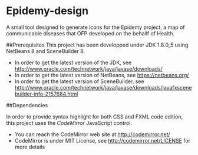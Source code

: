 Epidemy-design
==============

A small tool designed to generate icons for the Epidemy project, a map of communicable diseases that OFP developed on the behallf of Health.

##Prerequisites
This project has been developped under JDK 1.8.0_5 using NetBeans 8 and SceneBuilder 8.

* In order to get the latest version of the JDK, see http://www.oracle.com/technetwork/java/javase/downloads/
* In order to get the latest version of NetBeans, see https://netbeans.org/
* In order to get the latest version of SceneBuilder, see http://www.oracle.com/technetwork/java/javase/downloads/javafxscenebuilder-info-2157684.html

##Dependencies

In order to provide syntax highlight for both CSS and FXML code edition, this project uses the *CodeMirror* JavaScript control.

* You can reach the CodeMirror web site at http://codemirror.net/
* CodeMirror is under MIT License, see http://codemirror.net/LICENSE for more details
